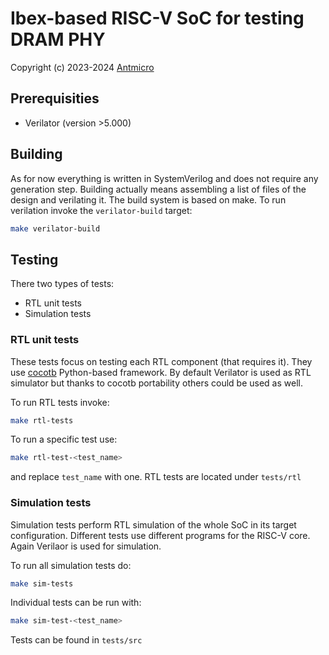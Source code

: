 # Ibex-based RISC-V SoC for testing DRAM PHY

Copyright (c) 2023-2024 [Antmicro](https://antmicro.com)

## Prerequisities

- Verilator (version >5.000)

## Building

As for now everything is written in SystemVerilog and does not require any generation step. Building actually means assembling a list of files of the design and verilating it. The build system is based on make. To run verilation invoke the `verilator-build` target:

```bash
make verilator-build
```

## Testing

There two types of tests:

- RTL unit tests
- Simulation tests

### RTL unit tests

These tests focus on testing each RTL component (that requires it). They use [cocotb](https://docs.cocotb.org/) Python-based framework. By default Verilator is used as RTL simulator but thanks to cocotb portability others could be used as well.

To run RTL tests invoke:
```bash
make rtl-tests
```

To run a specific test use:
```bash
make rtl-test-<test_name>
```

and replace `test_name` with one. RTL tests are located under `tests/rtl`

### Simulation tests

Simulation tests perform RTL simulation of the whole SoC in its target configuration. Different tests use different programs for the RISC-V core. Again Verilaor is used for simulation.

To run all simulation tests do:
```bash
make sim-tests
```

Individual tests can be run with:
```bash
make sim-test-<test_name>
```

Tests can be found in `tests/src`

